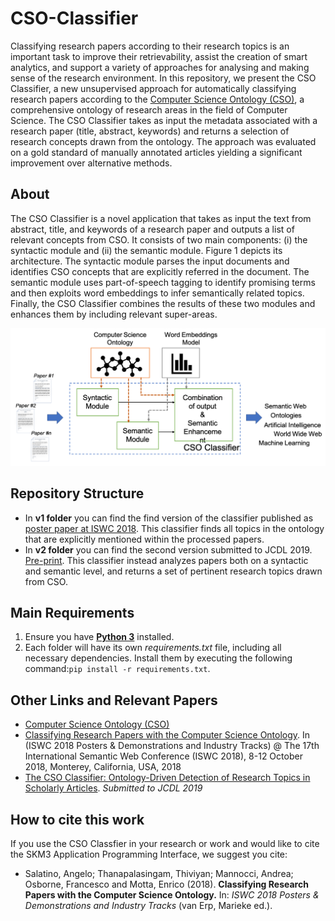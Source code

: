 # CSO-Classifier

Classifying research papers according to their research topics is an important task to improve their retrievability, assist the creation of smart analytics, and support a variety of approaches for analysing and making sense of the research environment. In this repository, we present the CSO Classifier, a new unsupervised approach for automatically classifying research papers according to the [Computer Science Ontology (CSO)](https://cso.kmi.open.ac.uk), a comprehensive ontology of research areas in the field of Computer Science. The CSO Classifier takes as input the metadata associated with a research paper (title, abstract, keywords) and returns a selection of research concepts drawn from the ontology. The approach was evaluated on a gold standard of manually annotated articles yielding a significant improvement over alternative methods.


## About

The CSO Classifier is a novel application that takes as input the text from abstract, title, and keywords of a research paper and outputs a list of relevant concepts from CSO. It consists of two main components: (i) the syntactic module and (ii) the semantic module. Figure 1 depicts its architecture. The syntactic module parses the input documents and identifies CSO concepts that are explicitly referred in the document. The semantic module uses part-of-speech tagging to identify promising terms and then exploits word embeddings to infer semantically related topics. Finally, the CSO Classifier combines the results of these two modules and enhances them by including relevant super-areas.

![Framework of CSO Classifier](/v2/images/Workflow.png "Framework of CSO Classifier")


## Repository Structure
* In **v1 folder** you can find the find version of the classifier published as [poster paper at ISWC 2018](http://oro.open.ac.uk/55908/). This classifier finds all topics in the ontology that are explicitly mentioned within the processed papers.
* In **v2 folder** you can find the second version submitted to JCDL 2019. [Pre-print](http://skm.kmi.open.ac.uk/the-cso-classifier-ontology-driven-detection-of-research-topics-in-scholarly-articles/). This classifier instead analyzes papers both on a syntactic and semantic level, and returns a set of pertinent research topics drawn from CSO.

## Main Requirements
1. Ensure you have [**Python 3**](https://www.python.org/downloads/) installed.
2. Each folder will have its own *requirements.txt* file, including all necessary dependencies. Install them by executing the following command:```pip install -r requirements.txt```.

## Other Links and Relevant Papers
* [Computer Science Ontology (CSO)](https://cso.kmi.open.ac.uk)
* [Classifying Research Papers with the Computer Science Ontology](http://oro.open.ac.uk/55908/). In (ISWC 2018 Posters & Demonstrations and Industry Tracks) @ The 17th International Semantic Web Conference (ISWC 2018), 8-12 October 2018, Monterey, California, USA, 2018
* [The CSO Classifier: Ontology-Driven Detection of Research Topics in Scholarly Articles](http://skm.kmi.open.ac.uk/the-cso-classifier-ontology-driven-detection-of-research-topics-in-scholarly-articles/). *Submitted to JCDL 2019*

## How to cite this work
If you use the CSO Classfier in your research or work and would like to cite the SKM3 Application Programming Interface, we suggest you cite:
* Salatino, Angelo; Thanapalasingam, Thiviyan; Mannocci, Andrea; Osborne, Francesco and Motta, Enrico (2018). **Classifying Research Papers with the Computer Science Ontology.** In: *ISWC 2018 Posters & Demonstrations and Industry Tracks* (van Erp, Marieke ed.).